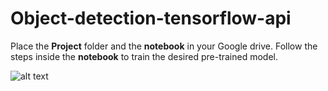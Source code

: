 # Object-detection-tensorflow-api
Place the **Project** folder and the **notebook** in your Google drive. Follow the steps inside the **notebook** to train the desired pre-trained model.

![alt text](https://ibb.co/vVW9YdZ)
